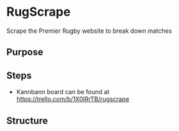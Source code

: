 # RugScrape
Scrape the Premier Rugby website to break down matches

## Purpose

## Steps
* Kannbann board can be found at https://trello.com/b/1X0IRrTB/rugscrape 


## Structure
